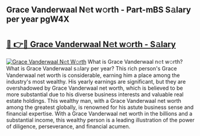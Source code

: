 ## Grace Vanderwaal N𝚎t w𝚘rth - Part-mBS S𝚊lary per year pgW4X

# <h2><a href="http://gc3wiau.nevu.top/?p=Grace+Vanderwaal">🔗 👉🔴 Grace Vanderwaal N𝚎t w𝚘rth - S𝚊lary</a></h2>

[![Grace Vanderwaal N𝚎t W𝚘rth](https://i.imgur.com/Oavwk0R.jpeg)](http://gc3wiau.nevu.top/?p=Grace+Vanderwaal)
What is Grace Vanderwaal n𝚎t w𝚘rth? What is Grace Vanderwaal s𝚊lary per year?
This rich person's Grace Vanderwaal net worth is considerable, earning him a place among the industry's most wealthy. His yearly earnings are significant, but they are overshadowed by Grace Vanderwaal net worth, which is believed to be more substantial due to his diverse business interests and valuable real estate holdings. This wealthy man, with a Grace Vanderwaal net worth among the greatest globally, is renowned for his astute business sense and financial expertise. With a Grace Vanderwaal net worth in the billions and a substantial income, this wealthy person is a leading illustration of the power of diligence, perseverance, and financial acumen.
